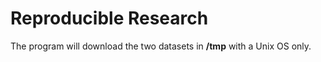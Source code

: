 # Reproducible Research

The program will download the two datasets in <b>/tmp</b> with a Unix OS only.
